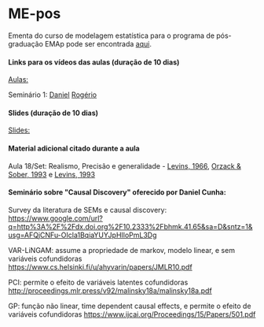 # ME-pos
Ementa do curso de modelagem estatística para o programa de pós-graduação EMAp pode ser encontrada [aqui](https://github.com/claustru/ME-pos/blob/master/Docs/EmentaModelagemEstatisticaMestradoClaudioStruchiner.pdf).

#### Links para os vídeos das aulas (duração de 10 dias)
[Aulas:](https://fgvbr-my.sharepoint.com/:f:/g/personal/claudio_struchiner_fgv_br/EnTr_IefGZFNl7Aa9fifbk0BZMlrqLzTVGJND9cqBo4OfQ?e=ytZSdN)

Seminário 1: [Daniel](https://fgvbr-my.sharepoint.com/:b:/g/personal/claudio_struchiner_fgv_br/EfHyPAf3vu5EjLamsRZHQrEBJ4cioUTN-Wd_7-sdcSwyzA?e=qBHLHo)
             [Rogério](https://fgvbr-my.sharepoint.com/:b:/g/personal/claudio_struchiner_fgv_br/ESyGGhZCXdRDnyaYPU2NDF0Bx7-p4i7RyiYxUarfsk4e6w?e=GFxgaG)

#### Slides (duração de 10 dias)
[Slides:](https://fgvbr-my.sharepoint.com/:f:/g/personal/claudio_struchiner_fgv_br/EnTr_IefGZFNl7Aa9fifbk0BZMlrqLzTVGJND9cqBo4OfQ?e=X5QJaI)


#### Material adicional citado durante a aula

Aula 18/Set: Realismo, Precisão e generalidade - [Levins, 1966](https://www.jstor.org/stable/pdf/27836590.pdf?casa_token=7tSi2uV0FvMAAAAA:pOA0tm3YnGbEgyv6GWFHQp0skImzirrSRkOznEPGnrhh8ATBAXMC9GTOuIkUWLw55pGTz4dX6SEdCJmW546H7aNyEvgSAo58uphzbEXPLUf029BaaQQzhA), [Orzack & Sober, 1993](https://www.jstor.org/stable/pdf/3037250.pdf) e [Levins, 1993](https://www.jstor.org/stable/pdf/3037251.pdf)

#### Seminário sobre "Causal Discovery" oferecido por Daniel Cunha:

Survey da literatura de SEMs e causal discovery:
https://www.google.com/url?q=http%3A%2F%2Fdx.doi.org%2F10.2333%2Fbhmk.41.65&sa=D&sntz=1&usg=AFQjCNFu-OIcla1BqiaYUYJpHIloPmL3Dg

VAR-LiNGAM: assume a propriedade de markov, modelo linear, e sem variáveis cofundidoras
https://www.cs.helsinki.fi/u/ahyvarin/papers/JMLR10.pdf

PCI: permite o efeito de variáveis latentes cofundidoras
http://proceedings.mlr.press/v92/malinsky18a/malinsky18a.pdf

GP: função não linear, time dependent causal effects, e permite o efeito de variáveis cofundidoras
https://www.ijcai.org/Proceedings/15/Papers/501.pdf


